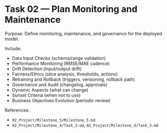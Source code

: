 # Task 02 — Plan Monitoring and Maintenance

Purpose: Define monitoring, maintenance, and governance for the deployed model.

Include:
- Data Input Checks (schema/range validation)
- Performance Monitoring (RMSE/MAE cadence)
- Drift Detection (input/output drift)
- Fairness/Ethics (slice analysis, thresholds, actions)
- Retraining and Rollback (triggers, versioning, rollback path)
- Governance and Audit (changelog, approvals)
- Dynamic Aspects (what can change)
- Sunset Criteria (when not to use)
- Business Objectives Evolution (periodic review)

References:
- `02_Project/Milestone_5/Milestone_5.md`
- `02_Project/Milestone_4/Task_2.md`, `02_Project/Milestone_4/Task_3.md`

